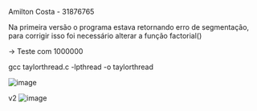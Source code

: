 Amilton Costa - 31876765

Na primeira versão o programa estava retornando erro de segmentação, para corrigir isso foi necessário alterar a função factorial()

-> Teste com 1000000

gcc taylorthread.c -lpthread -o taylorthread


![image](https://github.com/Amiltonlopescosta/Computa-oParalela/assets/79999632/e1ef4636-adad-4b00-88b5-62adf6423da9)

v2
![image](https://github.com/Amiltonlopescosta/Computa-oParalela/assets/79999632/b7377c0f-a5b8-4dab-a98f-02abe5bb1ff1)
